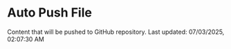 # Auto Push File

Content that will be pushed to GitHub repository.
Last updated: 07/03/2025, 02:07:30 AM